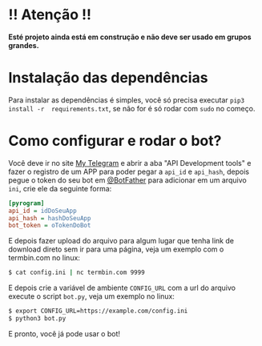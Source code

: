 # !! Atenção !!

**Esté projeto ainda está em construção e não deve ser usado em grupos grandes.**

# Instalação das dependências

Para instalar as dependências é simples, você só precisa executar `pip3 install -r  requirements.txt`, se não for é só rodar com `sudo` no começo.

# Como configurar e rodar o bot?

Você deve ir no site [My Telegram] e abrir a aba "API Development tools" e fazer o registro de um APP para poder pegar a `api_id` e `api_hash`, depois pegue o token do seu bot em [@BotFather] para adicionar em um arquivo `ini`, crie ele da seguinte forma:

```ini
[pyrogram]
api_id = idDoSeuApp
api_hash = hashDoSeuApp
bot_token = oTokenDoBot
```

E depois fazer upload do arquivo para algum lugar que tenha link de download direto sem ir para uma página, veja um exemplo com o termbin.com no linux:

```bash
$ cat config.ini | nc termbin.com 9999
```

E depois crie a variável de ambiente `CONFIG_URL` com a url do arquivo execute o script `bot.py`, veja um exemplo no linux:

```bash
$ export CONFIG_URL=https://example.com/config.ini
$ python3 bot.py
```

E pronto, você já pode usar o bot!

[My Telegram]: <https://my.telegram.org>
[@BotFather]: <https://t.me/BotFather>

